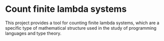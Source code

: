 # Count finite lambda systems

This project provides a tool for counting finite lambda systems, which are a specific type of mathematical structure used in the study of programming languages and type theory.

